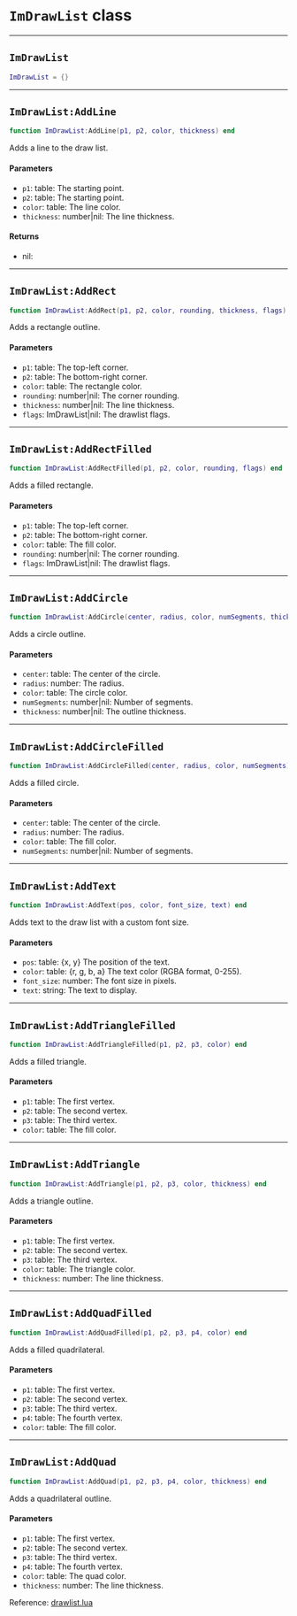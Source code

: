 # `ImDrawList` class

-----

## `ImDrawList`
```lua
ImDrawList = {}
```

-----

## `ImDrawList:AddLine`
```lua
function ImDrawList:AddLine(p1, p2, color, thickness) end
```
Adds a line to the draw list.

#### Parameters
- `p1`: table: The starting point.
- `p2`: table: The starting point.
- `color`: table: The line color.
- `thickness`: number|nil: The line thickness.
#### Returns
- nil: 

-----

## `ImDrawList:AddRect`
```lua
function ImDrawList:AddRect(p1, p2, color, rounding, thickness, flags) end
```
Adds a rectangle outline.

#### Parameters
- `p1`: table: The top-left corner.
- `p2`: table: The bottom-right corner.
- `color`: table: The rectangle color.
- `rounding`: number|nil: The corner rounding.
- `thickness`: number|nil: The line thickness.
- `flags`: ImDrawList|nil: The drawlist flags.

-----

## `ImDrawList:AddRectFilled`
```lua
function ImDrawList:AddRectFilled(p1, p2, color, rounding, flags) end
```
Adds a filled rectangle.

#### Parameters
- `p1`: table: The top-left corner.
- `p2`: table: The bottom-right corner.
- `color`: table: The fill color.
- `rounding`: number|nil: The corner rounding.
- `flags`: ImDrawList|nil: The drawlist flags.

-----

## `ImDrawList:AddCircle`
```lua
function ImDrawList:AddCircle(center, radius, color, numSegments, thickness) end
```
Adds a circle outline.

#### Parameters
- `center`: table: The center of the circle.
- `radius`: number: The radius.
- `color`: table: The circle color.
- `numSegments`: number|nil: Number of segments.
- `thickness`: number|nil: The outline thickness.

-----

## `ImDrawList:AddCircleFilled`
```lua
function ImDrawList:AddCircleFilled(center, radius, color, numSegments) end
```
Adds a filled circle.

#### Parameters
- `center`: table: The center of the circle.
- `radius`: number: The radius.
- `color`: table: The fill color.
- `numSegments`: number|nil: Number of segments.

-----

## `ImDrawList:AddText`
```lua
function ImDrawList:AddText(pos, color, font_size, text) end
```
Adds text to the draw list with a custom font size.

#### Parameters
- `pos`: table: {x, y} The position of the text.
- `color`: table: {r, g, b, a} The text color (RGBA format, 0-255).
- `font_size`: number: The font size in pixels.
- `text`: string: The text to display.

-----

## `ImDrawList:AddTriangleFilled`
```lua
function ImDrawList:AddTriangleFilled(p1, p2, p3, color) end
```
Adds a filled triangle.

#### Parameters
- `p1`: table: The first vertex.
- `p2`: table: The second vertex.
- `p3`: table: The third vertex.
- `color`: table: The fill color.

-----

## `ImDrawList:AddTriangle`
```lua
function ImDrawList:AddTriangle(p1, p2, p3, color, thickness) end
```
Adds a triangle outline.

#### Parameters
- `p1`: table: The first vertex.
- `p2`: table: The second vertex.
- `p3`: table: The third vertex.
- `color`: table: The triangle color.
- `thickness`: number: The line thickness.

-----

## `ImDrawList:AddQuadFilled`
```lua
function ImDrawList:AddQuadFilled(p1, p2, p3, p4, color) end
```
Adds a filled quadrilateral.

#### Parameters
- `p1`: table: The first vertex.
- `p2`: table: The second vertex.
- `p3`: table: The third vertex.
- `p4`: table: The fourth vertex.
- `color`: table: The fill color.

-----

## `ImDrawList:AddQuad`
```lua
function ImDrawList:AddQuad(p1, p2, p3, p4, color, thickness) end
```
Adds a quadrilateral outline.

#### Parameters
- `p1`: table: The first vertex.
- `p2`: table: The second vertex.
- `p3`: table: The third vertex.
- `p4`: table: The fourth vertex.
- `color`: table: The quad color.
- `thickness`: number: The line thickness.

Reference: [drawlist.lua](https://github.com/flarialmc/scripting-wiki/tree/main/autocomplete/imgui/drawlist.lua)